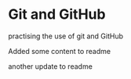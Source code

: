 # Git and GitHub

practising the use of git and GitHub

Added some content to readme

another update to readme
